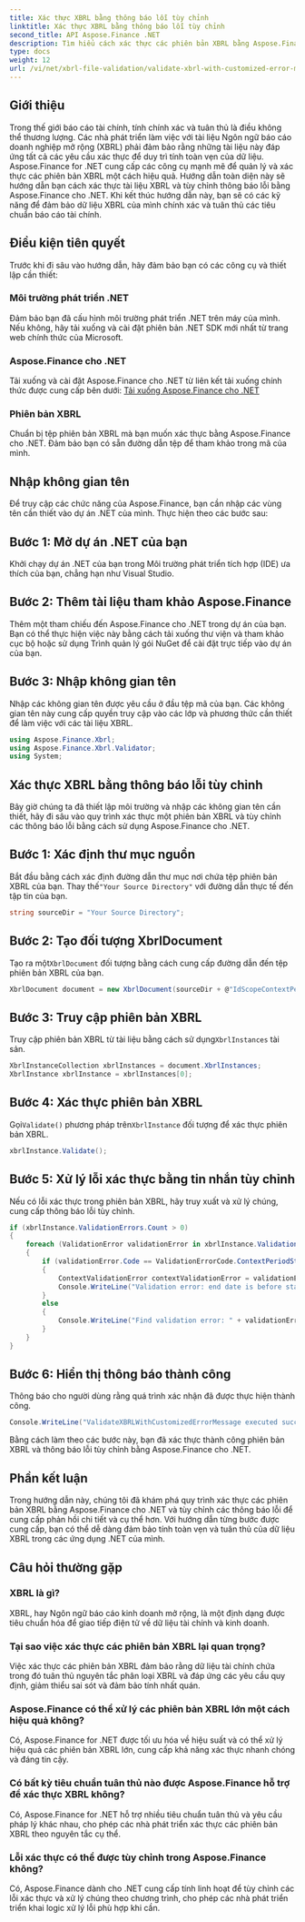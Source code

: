 ```yaml
---
title: Xác thực XBRL bằng thông báo lỗi tùy chỉnh
linktitle: Xác thực XBRL bằng thông báo lỗi tùy chỉnh
second_title: API Aspose.Finance .NET
description: Tìm hiểu cách xác thực các phiên bản XBRL bằng Aspose.Finance cho .NET với hướng dẫn chi tiết từng bước. Đảm bảo tính chính xác và tuân thủ của dữ liệu tài chính của bạn một cách dễ dàng.
type: docs
weight: 12
url: /vi/net/xbrl-file-validation/validate-xbrl-with-customized-error-message/
---
```

## Giới thiệu
Trong thế giới báo cáo tài chính, tính chính xác và tuân thủ là điều không thể thương lượng. Các nhà phát triển làm việc với tài liệu Ngôn ngữ báo cáo doanh nghiệp mở rộng (XBRL) phải đảm bảo rằng những tài liệu này đáp ứng tất cả các yêu cầu xác thực để duy trì tính toàn vẹn của dữ liệu. Aspose.Finance for .NET cung cấp các công cụ mạnh mẽ để quản lý và xác thực các phiên bản XBRL một cách hiệu quả. Hướng dẫn toàn diện này sẽ hướng dẫn bạn cách xác thực tài liệu XBRL và tùy chỉnh thông báo lỗi bằng Aspose.Finance cho .NET. Khi kết thúc hướng dẫn này, bạn sẽ có các kỹ năng để đảm bảo dữ liệu XBRL của mình chính xác và tuân thủ các tiêu chuẩn báo cáo tài chính.
## Điều kiện tiên quyết
Trước khi đi sâu vào hướng dẫn, hãy đảm bảo bạn có các công cụ và thiết lập cần thiết:
### Môi trường phát triển .NET
Đảm bảo bạn đã cấu hình môi trường phát triển .NET trên máy của mình. Nếu không, hãy tải xuống và cài đặt phiên bản .NET SDK mới nhất từ trang web chính thức của Microsoft.
### Aspose.Finance cho .NET
Tải xuống và cài đặt Aspose.Finance cho .NET từ liên kết tải xuống chính thức được cung cấp bên dưới:
[Tải xuống Aspose.Finance cho .NET](https://releases.aspose.com/finance/net/)
### Phiên bản XBRL
Chuẩn bị tệp phiên bản XBRL mà bạn muốn xác thực bằng Aspose.Finance cho .NET. Đảm bảo bạn có sẵn đường dẫn tệp để tham khảo trong mã của mình.
## Nhập không gian tên
Để truy cập các chức năng của Aspose.Finance, bạn cần nhập các vùng tên cần thiết vào dự án .NET của mình. Thực hiện theo các bước sau:
## Bước 1: Mở dự án .NET của bạn
Khởi chạy dự án .NET của bạn trong Môi trường phát triển tích hợp (IDE) ưa thích của bạn, chẳng hạn như Visual Studio.
## Bước 2: Thêm tài liệu tham khảo Aspose.Finance
Thêm một tham chiếu đến Aspose.Finance cho .NET trong dự án của bạn. Bạn có thể thực hiện việc này bằng cách tải xuống thư viện và tham khảo cục bộ hoặc sử dụng Trình quản lý gói NuGet để cài đặt trực tiếp vào dự án của bạn.
## Bước 3: Nhập không gian tên
Nhập các không gian tên được yêu cầu ở đầu tệp mã của bạn. Các không gian tên này cung cấp quyền truy cập vào các lớp và phương thức cần thiết để làm việc với các tài liệu XBRL.
```csharp
using Aspose.Finance.Xbrl;
using Aspose.Finance.Xbrl.Validator;
using System;
```
## Xác thực XBRL bằng thông báo lỗi tùy chỉnh
Bây giờ chúng ta đã thiết lập môi trường và nhập các không gian tên cần thiết, hãy đi sâu vào quy trình xác thực một phiên bản XBRL và tùy chỉnh các thông báo lỗi bằng cách sử dụng Aspose.Finance cho .NET.
## Bước 1: Xác định thư mục nguồn
 Bắt đầu bằng cách xác định đường dẫn thư mục nơi chứa tệp phiên bản XBRL của bạn. Thay thế`"Your Source Directory"` với đường dẫn thực tế đến tập tin của bạn.
```csharp
string sourceDir = "Your Source Directory";
```
## Bước 2: Tạo đối tượng XbrlDocument
 Tạo ra một`XbrlDocument` đối tượng bằng cách cung cấp đường dẫn đến tệp phiên bản XBRL của bạn.
```csharp
XbrlDocument document = new XbrlDocument(sourceDir + @"IdScopeContextPeriodStartAfterEnd.xml");
```
## Bước 3: Truy cập phiên bản XBRL
 Truy cập phiên bản XBRL từ tài liệu bằng cách sử dụng`XbrlInstances` tài sản.
```csharp
XbrlInstanceCollection xbrlInstances = document.XbrlInstances;
XbrlInstance xbrlInstance = xbrlInstances[0];
```
## Bước 4: Xác thực phiên bản XBRL
 Gọi`Validate()` phương pháp trên`XbrlInstance` đối tượng để xác thực phiên bản XBRL.
```csharp
xbrlInstance.Validate();
```
## Bước 5: Xử lý lỗi xác thực bằng tin nhắn tùy chỉnh
Nếu có lỗi xác thực trong phiên bản XBRL, hãy truy xuất và xử lý chúng, cung cấp thông báo lỗi tùy chỉnh.
```csharp
if (xbrlInstance.ValidationErrors.Count > 0)
{
    foreach (ValidationError validationError in xbrlInstance.ValidationErrors)
    {
        if (validationError.Code == ValidationErrorCode.ContextPeriodStartAfterEnd)
        {
            ContextValidationError contextValidationError = validationError as ContextValidationError;
            Console.WriteLine("Validation error: end date is before start date in context " + contextValidationError.Object.Id);
        }
        else
        {
            Console.WriteLine("Find validation error: " + validationError.Message);
        }
    }
}
```
## Bước 6: Hiển thị thông báo thành công
Thông báo cho người dùng rằng quá trình xác nhận đã được thực hiện thành công.
```csharp
Console.WriteLine("ValidateXBRLWithCustomizedErrorMessage executed successfully.");
```
Bằng cách làm theo các bước này, bạn đã xác thực thành công phiên bản XBRL và thông báo lỗi tùy chỉnh bằng Aspose.Finance cho .NET.
## Phần kết luận
Trong hướng dẫn này, chúng tôi đã khám phá quy trình xác thực các phiên bản XBRL bằng Aspose.Finance cho .NET và tùy chỉnh các thông báo lỗi để cung cấp phản hồi chi tiết và cụ thể hơn. Với hướng dẫn từng bước được cung cấp, bạn có thể dễ dàng đảm bảo tính toàn vẹn và tuân thủ của dữ liệu XBRL trong các ứng dụng .NET của mình.
## Câu hỏi thường gặp
### XBRL là gì?
XBRL, hay Ngôn ngữ báo cáo kinh doanh mở rộng, là một định dạng được tiêu chuẩn hóa để giao tiếp điện tử về dữ liệu tài chính và kinh doanh.
### Tại sao việc xác thực các phiên bản XBRL lại quan trọng?
Việc xác thực các phiên bản XBRL đảm bảo rằng dữ liệu tài chính chứa trong đó tuân thủ nguyên tắc phân loại XBRL và đáp ứng các yêu cầu quy định, giảm thiểu sai sót và đảm bảo tính nhất quán.
### Aspose.Finance có thể xử lý các phiên bản XBRL lớn một cách hiệu quả không?
Có, Aspose.Finance for .NET được tối ưu hóa về hiệu suất và có thể xử lý hiệu quả các phiên bản XBRL lớn, cung cấp khả năng xác thực nhanh chóng và đáng tin cậy.
### Có bất kỳ tiêu chuẩn tuân thủ nào được Aspose.Finance hỗ trợ để xác thực XBRL không?
Có, Aspose.Finance for .NET hỗ trợ nhiều tiêu chuẩn tuân thủ và yêu cầu pháp lý khác nhau, cho phép các nhà phát triển xác thực các phiên bản XBRL theo nguyên tắc cụ thể.
### Lỗi xác thực có thể được tùy chỉnh trong Aspose.Finance không?
Có, Aspose.Finance dành cho .NET cung cấp tính linh hoạt để tùy chỉnh các lỗi xác thực và xử lý chúng theo chương trình, cho phép các nhà phát triển triển khai logic xử lý lỗi phù hợp khi cần.
